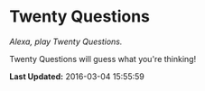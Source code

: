 # Twenty Questions
*Alexa, play Twenty Questions.*

Twenty Questions will guess what you're thinking!

**Last Updated:** 2016-03-04 15:55:59